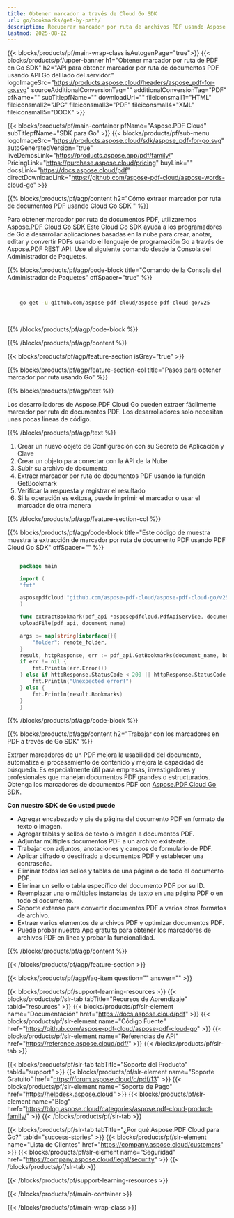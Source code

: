 ```yaml
---
title: Obtener marcador a través de Cloud Go SDK
url: go/bookmarks/get-by-path/
description: Recuperar marcador por ruta de archivos PDF usando Aspose.PDF Cloud Go SDK.
lastmod: 2025-08-22
---
```


{{< blocks/products/pf/main-wrap-class isAutogenPage="true">}}
{{< blocks/products/pf/upper-banner h1="Obtener marcador por ruta de PDF en Go SDK" h2="API para obtener marcador por ruta de documentos PDF usando API Go del lado del servidor." logoImageSrc="https://products.aspose.cloud/headers/aspose_pdf-for-go.svg" sourceAdditionalConversionTag="" additionalConversionTag="PDF" pfName="" subTitlepfName="" downloadUrl="" fileiconsmall1="HTML" fileiconsmall2="JPG" fileiconsmall3="PDF" fileiconsmall4="XML" fileiconsmall5="DOCX" >}}

{{< blocks/products/pf/main-container pfName="Aspose.PDF Cloud" subTitlepfName="SDK para Go" >}}
{{< blocks/products/pf/sub-menu logoImageSrc="https://products.aspose.cloud/sdk/aspose_pdf-for-go.svg"
autoGeneratedVersion="true"
liveDemosLink="https://products.aspose.app/pdf/family/" PricingLink="https://purchase.aspose.cloud/pricing" buyLink="" docsLink="https://docs.aspose.cloud/pdf"  directDownloadLink="https://github.com/aspose-pdf-cloud/aspose-words-cloud-go" >}}

{{% blocks/products/pf/agp/content h2="Cómo extraer marcador por ruta de documentos PDF usando Cloud Go SDK " %}}

Para obtener marcador por ruta de documentos PDF, utilizaremos
[Aspose.PDF Cloud Go SDK](https://products.aspose.cloud/pdf/go/)
Este Cloud Go SDK ayuda a los programadores de Go a desarrollar aplicaciones basadas en la nube para crear, anotar, editar y convertir PDFs usando el lenguaje de programación Go a través de Aspose.PDF REST API. Use el siguiente comando desde la Consola del Administrador de Paquetes.

{{% blocks/products/pf/agp/code-block title="Comando de la Consola del Administrador de Paquetes" offSpacer="true" %}}

```bash

     
    go get -u github.com/aspose-pdf-cloud/aspose-pdf-cloud-go/v25
     
     
```

{{% /blocks/products/pf/agp/code-block %}}

{{% /blocks/products/pf/agp/content %}}

{{< blocks/products/pf/agp/feature-section isGrey="true" >}}

{{% blocks/products/pf/agp/feature-section-col title="Pasos para obtener marcador por ruta usando Go" %}}

{{% blocks/products/pf/agp/text %}}

Los desarrolladores de Aspose.PDF Cloud Go pueden extraer fácilmente marcador por ruta de documentos PDF. Los desarrolladores solo necesitan unas pocas líneas de código.

{{% /blocks/products/pf/agp/text %}}

1. Crear un nuevo objeto de Configuración con su Secreto de Aplicación y Clave
1. Crear un objeto para conectar con la API de la Nube
1. Subir su archivo de documento
1. Extraer marcador por ruta de documentos PDF usando la función GetBookmark
1. Verificar la respuesta y registrar el resultado
1. Si la operación es exitosa, puede imprimir el marcador o usar el marcador de otra manera

{{% /blocks/products/pf/agp/feature-section-col %}}

{{% blocks/products/pf/agp/code-block title="Este código de muestra muestra la extracción de marcador por ruta de documento PDF usando PDF Cloud Go SDK" offSpacer="" %}}

```go

    package main

    import (
	"fmt"

	asposepdfcloud "github.com/aspose-pdf-cloud/aspose-pdf-cloud-go/v25"
    )

    func extractBookmark(pdf_api *asposepdfcloud.PdfApiService, document_name string, bookmark_path string, remote_folder string) {
	uploadFile(pdf_api, document_name)

	args := map[string]interface{}{
		"folder": remote_folder,
	}
	result, httpResponse, err := pdf_api.GetBookmarks(document_name, bookmark_path, args)
	if err != nil {
		fmt.Println(err.Error())
	} else if httpResponse.StatusCode < 200 || httpResponse.StatusCode > 299 {
		fmt.Println("Unexpected error!")
	} else {
		fmt.Println(result.Bookmarks)
	}
    }

```

{{% /blocks/products/pf/agp/code-block %}}

{{% blocks/products/pf/agp/content h2="Trabajar con los marcadores en PDF a través de Go SDK" %}}

Extraer marcadores de un PDF mejora la usabilidad del documento, automatiza el procesamiento de contenido y mejora la capacidad de búsqueda. Es especialmente útil para empresas, investigadores y profesionales que manejan documentos PDF grandes o estructurados.
Obtenga los marcadores de documentos PDF con [Aspose.PDF Cloud Go SDK](https://products.aspose.cloud/pdf/go/).

**Con nuestro SDK de Go usted puede**

+ Agregar encabezado y pie de página del documento PDF en formato de texto o imagen.
+ Agregar tablas y sellos de texto o imagen a documentos PDF.
+ Adjuntar múltiples documentos PDF a un archivo existente.
+ Trabajar con adjuntos, anotaciones y campos de formulario de PDF.
+ Aplicar cifrado o descifrado a documentos PDF y establecer una contraseña.
+ Eliminar todos los sellos y tablas de una página o de todo el documento PDF.
+ Eliminar un sello o tabla específico del documento PDF por su ID.
+ Reemplazar una o múltiples instancias de texto en una página PDF o en todo el documento.
+ Soporte extenso para convertir documentos PDF a varios otros formatos de archivo.
+ Extraer varios elementos de archivos PDF y optimizar documentos PDF.
+ Puede probar nuestra [App gratuita](https://products.aspose.app/pdf/) para obtener los marcadores de archivos PDF en línea y probar la funcionalidad.

{{% /blocks/products/pf/agp/content %}}

{{< /blocks/products/pf/agp/feature-section >}}

{{< blocks/products/pf/agp/faq-item question="" answer="" >}}

{{< blocks/products/pf/support-learning-resources >}}
{{< blocks/products/pf/slr-tab tabTitle="Recursos de Aprendizaje" tabId="resources" >}}
{{< blocks/products/pf/slr-element name="Documentación" href="https://docs.aspose.cloud/pdf" >}}
{{< blocks/products/pf/slr-element name="Código Fuente" href="https://github.com/aspose-pdf-cloud/aspose-pdf-cloud-go" >}}
{{< blocks/products/pf/slr-element name="Referencias de API" href="https://reference.aspose.cloud/pdf/" >}}
{{< /blocks/products/pf/slr-tab >}}

{{< blocks/products/pf/slr-tab tabTitle="Soporte del Producto" tabId="support" >}}
{{< blocks/products/pf/slr-element name="Soporte Gratuito" href="https://forum.aspose.cloud/c/pdf/13" >}}
{{< blocks/products/pf/slr-element name="Soporte de Pago" href="https://helpdesk.aspose.cloud" >}}
{{< blocks/products/pf/slr-element name="Blog" href="https://blog.aspose.cloud/categories/aspose.pdf-cloud-product-family/" >}}
{{< /blocks/products/pf/slr-tab >}}

{{< blocks/products/pf/slr-tab tabTitle="¿Por qué Aspose.PDF Cloud para Go?" tabId="success-stories" >}}
{{< blocks/products/pf/slr-element name="Lista de Clientes" href="https://company.aspose.cloud/customers" >}}
{{< blocks/products/pf/slr-element name="Seguridad" href="https://company.aspose.cloud/legal/security" >}}
{{< /blocks/products/pf/slr-tab >}}

{{< /blocks/products/pf/support-learning-resources >}}

{{< /blocks/products/pf/main-container >}}

{{< /blocks/products/pf/main-wrap-class >}}





